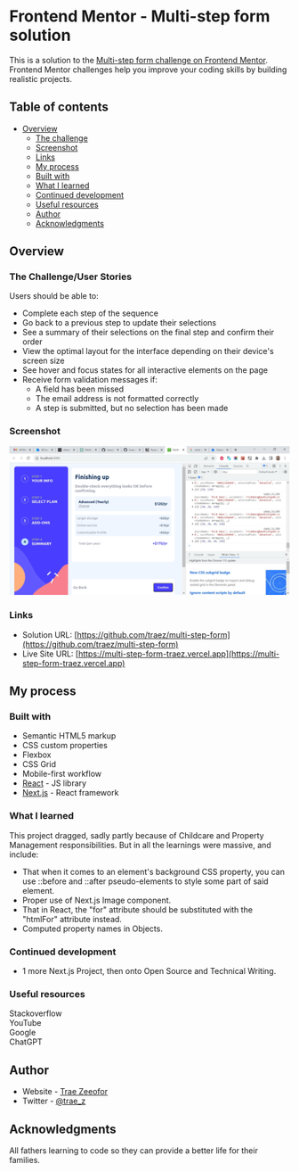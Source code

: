 # Frontend Mentor - Multi-step form solution

This is a solution to the [Multi-step form challenge on Frontend Mentor](https://www.frontendmentor.io/challenges/multistep-form-YVAnSdqQBJ). Frontend Mentor challenges help you improve your coding skills by building realistic projects. 

## Table of contents

- [Overview](#overview)
  - [The challenge](#the-challenge)
  - [Screenshot](#screenshot)
  - [Links](#links)
  - [My process](#my-process)
  - [Built with](#built-with)
  - [What I learned](#what-i-learned)
  - [Continued development](#continued-development)
  - [Useful resources](#useful-resources)
  - [Author](#author)
  - [Acknowledgments](#acknowledgments)

## Overview

### The Challenge/User Stories

Users should be able to:

- Complete each step of the sequence
- Go back to a previous step to update their selections
- See a summary of their selections on the final step and confirm their order
- View the optimal layout for the interface depending on their device's screen size
- See hover and focus states for all interactive elements on the page
- Receive form validation messages if:
  - A field has been missed
  - The email address is not formatted correctly
  - A step is submitted, but no selection has been made

### Screenshot

![](/public/images/screenshot-desktop.png)

### Links

- Solution URL: [https://github.com/traez/multi-step-form](https://github.com/traez/multi-step-form)
- Live Site URL: [https://multi-step-form-traez.vercel.app](https://multi-step-form-traez.vercel.app)

## My process

### Built with

- Semantic HTML5 markup
- CSS custom properties
- Flexbox
- CSS Grid
- Mobile-first workflow
- [React](https://reactjs.org/) - JS library
- [Next.js](https://nextjs.org/) - React framework

### What I learned

This project dragged, sadly partly because of Childcare and Property Management responsibilities. But in all the learnings were massive, and include:

- That when it comes to an element's background CSS property, you can use ::before and ::after pseudo-elements to style some part of said element.
- Proper use of Next.js Image component.
- That in React, the "for" attribute should be substituted with the "htmlFor" attribute instead.
- Computed property names in Objects.

### Continued development

- 1 more Next.js Project, then onto Open Source and Technical Writing.

### Useful resources

Stackoverflow  
YouTube  
Google  
ChatGPT

## Author

- Website - [Trae Zeeofor](https://github.com/traez)
- Twitter - [@trae_z](https://twitter.com/trae_z)

## Acknowledgments

All fathers learning to code so they can provide a better life for their families.
